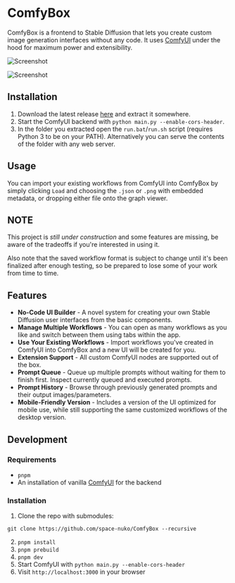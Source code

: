 # ComfyBox

ComfyBox is a frontend to Stable Diffusion that lets you create custom image generation interfaces without any code. It uses [ComfyUI](https://github.com/comfyanonymous/ComfyUI) under the hood for maximum power and extensibility.

![Screenshot](./static/screenshot.png)

![Screenshot](./static/screenshot2.png)

## Installation

1. Download the latest release [here](https://nightly.link/space-nuko/ComfyBox/workflows/build-and-publish/master/ComfyBox-dist) and extract it somewhere.
2. Start the ComfyUI backend with `python main.py --enable-cors-header`.
3. In the folder you extracted open the `run.bat`/`run.sh` script (requires Python 3 to be on your PATH). Alternatively you can serve the contents of the folder with any web server.

## Usage

You can import your existing workflows from ComfyUI into ComfyBox by simply clicking `Load` and choosing the `.json` or `.png` with embedded metadata, or dropping either file onto the graph viewer.

## NOTE

This project is *still under construction* and some features are missing, be aware of the tradeoffs if you're interested in using it.

Also note that the saved workflow format is subject to change until it's been finalized after enough testing, so be prepared to lose some of your work from time to time.

## Features
- **No-Code UI Builder** - A novel system for creating your own Stable Diffusion user interfaces from the basic components.
- **Manage Multiple Workflows** - You can open as many workflows as you like and switch between them using tabs within the app.
- **Use Your Existing Workflows** - Import workflows you've created in ComfyUI into ComfyBox and a new UI will be created for you.
- **Extension Support** - All custom ComfyUI nodes are supported out of the box.
- **Prompt Queue** - Queue up multiple prompts without waiting for them to finish first. Inspect currently queued and executed prompts.
- **Prompt History** - Browse through previously generated prompts and their output images/parameters.
- **Mobile-Friendly Version** - Includes a version of the UI optimized for mobile use, while still supporting the same customized workflows of the desktop version.

## Development

### Requirements

- `pnpm`
- An installation of vanilla [ComfyUI](https://github.com/comfyanonymous/ComfyUI) for the backend

### Installation

1. Clone the repo with submodules:

```
git clone https://github.com/space-nuko/ComfyBox --recursive
```

2. `pnpm install`
4. `pnpm prebuild`
5. `pnpm dev`
6. Start ComfyUI with `python main.py --enable-cors-header`
7. Visit `http://localhost:3000` in your browser
